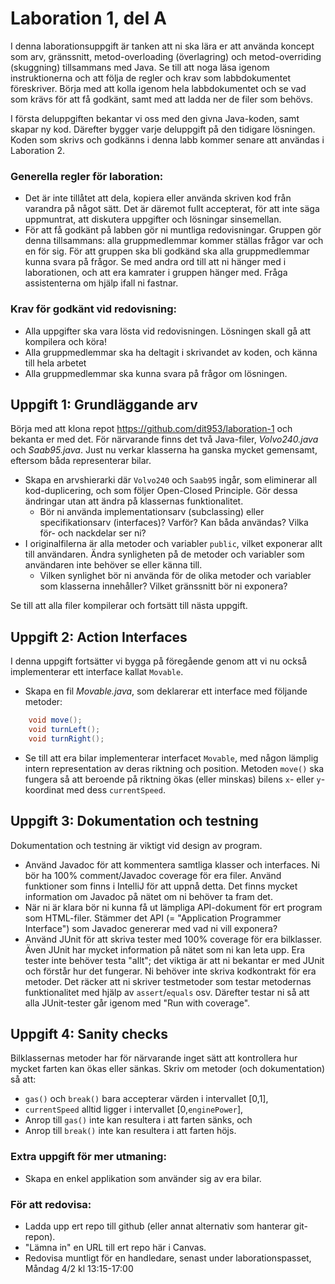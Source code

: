 # Laboration 1, del A

I denna laborationsuppgift är tanken att ni ska lära er att använda koncept som arv, gränssnitt, metod-overloading (överlagring) och metod-overriding (skuggning) tillsammans med Java. Se till att noga läsa igenom instruktionerna och att följa de regler och krav som labbdokumentet föreskriver. Börja med att kolla igenom hela labbdokumentet och se vad som krävs för att få godkänt, samt med att ladda ner de filer som behövs.

I första deluppgiften bekantar vi oss med den givna Java-koden, samt skapar ny kod. Därefter bygger varje deluppgift på den tidigare lösningen. Koden som skrivs och godkänns i denna labb kommer senare att användas i Laboration 2.

### Generella regler för laboration:

* Det är inte tillåtet att dela, kopiera eller använda skriven kod från varandra på något sätt. Det är däremot fullt accepterat, för att inte säga uppmuntrat, att diskutera uppgifter och lösningar sinsemellan.
* För att få godkänt på labben gör ni muntliga redovisningar. Gruppen gör denna tillsammans: alla gruppmedlemmar kommer ställas frågor var och en för sig. För att gruppen ska bli godkänd ska alla gruppmedlemmar kunna svara på frågor. Se med andra ord till att ni hänger med i laborationen, och att era kamrater i gruppen hänger med. Fråga assistenterna om hjälp ifall ni fastnar.

### Krav för godkänt vid redovisning:

* Alla uppgifter ska vara lösta vid redovisningen. Lösningen skall gå att kompilera och köra!
* Alla gruppmedlemmar ska ha deltagit i skrivandet av koden, och känna till hela arbetet
* Alla gruppmedlemmar ska kunna svara på frågor om lösningen.

## Uppgift 1: Grundläggande arv

Börja med att klona repot https://github.com/dit953/laboration-1 och bekanta er med det. För närvarande finns det två Java-filer, *Volvo240.java* och *Saab95.java*. Just nu verkar klasserna ha ganska mycket gemensamt, eftersom båda representerar bilar.

* Skapa en arvshierarki där `Volvo240` och `Saab95` ingår, som eliminerar all kod-duplicering, och som följer Open-Closed Principle. Gör dessa ändringar utan att ändra på klassernas funktionalitet.
  * Bör ni använda implementationsarv (subclassing) eller specifikationsarv (interfaces)? Varför? Kan båda användas? Vilka för- och nackdelar ser ni?
* I originalfilerna är alla metoder och variabler `public`, vilket exponerar allt till användaren. Ändra synligheten på de metoder och variabler som användaren inte behöver se eller känna till. 
  * Vilken synlighet bör ni använda för de olika metoder och variabler som klasserna innehåller? Vilket gränssnitt bör ni exponera?

Se till att alla filer kompilerar och fortsätt till nästa uppgift.

 
## Uppgift 2: Action Interfaces

I denna uppgift fortsätter vi bygga på föregående genom att vi nu också implementerar ett interface kallat `Movable`.

* Skapa en fil *Movable.java*, som deklarerar ett interface med följande metoder:
```java
    void move();
    void turnLeft();
    void turnRight();
```
* Se till att era bilar implementerar interfacet `Movable`, med någon lämplig intern representation av deras riktning och position. Metoden `move()` ska fungera så att beroende på riktning ökas (eller minskas) bilens `x`- eller `y`-koordinat med dess `currentSpeed`.

## Uppgift 3: Dokumentation och testning

Dokumentation och testning är viktigt vid design av program.

* Använd Javadoc för att kommentera samtliga klasser och interfaces. Ni bör ha 100% comment/Javadoc coverage för era filer. Använd funktioner som finns i IntelliJ för att uppnå detta. Det finns mycket information om Javadoc på nätet om ni behöver ta fram det.
* När ni är klara bör ni kunna få ut lämpliga API-dokument för ert program som HTML-filer. Stämmer det API (= "Application Programmer Interface") som Javadoc genererar med vad ni vill exponera?
* Använd JUnit för att skriva tester med 100% coverage för era bilklasser. Även JUnit har mycket information på nätet som ni kan leta upp. Era tester inte behöver testa "allt"; det viktiga är att ni bekantar er med JUnit och förstår hur det fungerar. Ni behöver inte skriva kodkontrakt för era metoder. Det räcker att ni skriver testmetoder som testar metodernas funktionalitet med hjälp av `assert`/`equals` osv. Därefter testar ni så att alla JUnit-tester går igenom med "Run with coverage".

## Uppgift 4: Sanity checks

Bilklassernas metoder har för närvarande inget sätt att kontrollera hur mycket farten kan ökas eller sänkas. Skriv om metoder (och dokumentation) så att:

* `gas()` och `break()` bara accepterar värden i intervallet [0,1],
* `currentSpeed` alltid ligger i intervallet [0,`enginePower`],
* Anrop till `gas()` inte kan resultera i att farten sänks, och
* Anrop till `break()` inte kan resultera i att farten höjs.


### Extra uppgift för mer utmaning:

* Skapa en enkel applikation som använder sig av era bilar.

### För att redovisa:

* Ladda upp ert repo till github (eller annat alternativ som hanterar git-repon).
* "Lämna in" en URL till ert repo här i Canvas.
* Redovisa muntligt för en handledare, senast under laborationspasset, Måndag 4/2 kl 13:15-17:00
